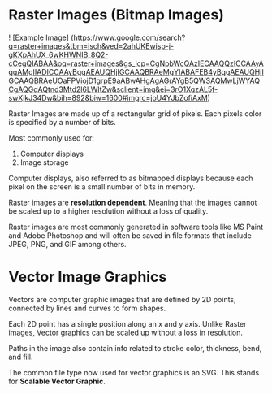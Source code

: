 # Raster Images (Bitmap Images)

! [Example Image] (https://www.google.com/search?q=raster+images&tbm=isch&ved=2ahUKEwisp-j-gKXpAhUX_6wKHWNIB_8Q2-cCegQIABAA&oq=raster+images&gs_lcp=CgNpbWcQAzIECAAQQzICCAAyAggAMgIIADICCAAyBggAEAUQHjIGCAAQBRAeMgYIABAFEB4yBggAEAUQHjIGCAAQBRAeUOaFPViojD1grpE9aABwAHgAgAGrAYgB5QWSAQMwLjWYAQCgAQGqAQtnd3Mtd2l6LWltZw&sclient=img&ei=3rO1XqzAL5f-swXjkJ34Dw&bih=892&biw=1600#imgrc=joU4YJbZofiAxM)


Raster Images are made up of a rectangular grid of pixels. Each pixels color is specified by a number of bits.

Most commonly used for:

1. Computer displays
2. Image storage

Computer displays, also referred to as bitmapped displays because each pixel on the screen is a small number of bits in memory.

Raster images are **resolution dependent**. Meaning that the images cannot be scaled up to a higher resolution without a loss of quality.

Raster images are most commonly generated in software tools like MS Paint and Adobe Photoshop and will often be saved in file formats that include JPEG, PNG, and GIF among others.


# Vector Image Graphics

Vectors are computer graphic images that are defined by 2D points, connected by lines and curves to form shapes.

Each 2D point has a single position along an x and y axis. Unlike Raster images, Vector graphics can be scaled up without a loss in resolution.

Paths in the image also contain info related to stroke color, thickness, bend, and fill.

The common file type now used for vector graphics is an SVG. This stands for **Scalable Vector Graphic**.
